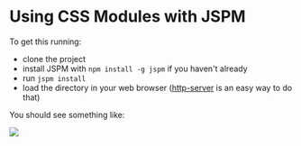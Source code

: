 # Using CSS Modules with JSPM

To get this running:

- clone the project
- install JSPM with `npm install -g jspm` if you haven't already
- run `jspm install`
- load the directory in your web browser ([http-server](https://www.npmjs.com/package/http-server) is an easy way to do that)

You should see something like:

![](https://dl.dropboxusercontent.com/spa/a9i2yebxv7pg2ex/yyfouy0h.png)
